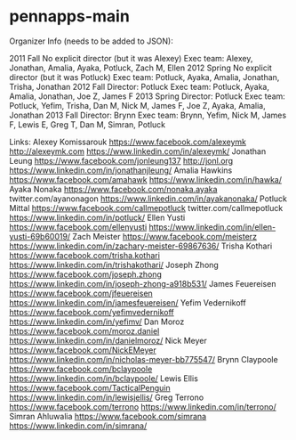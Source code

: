 # pennapps-main

Organizer Info (needs to be added to JSON):

2011 Fall
No explicit director (but it was Alexey)
Exec team: Alexey, Jonathan, Amalia, Ayaka, Potluck, Zach M, Ellen
2012 Spring
No explicit director (but it was Potluck)
Exec team: Potluck, Ayaka, Amalia, Jonathan, Trisha, Jonathan
2012 Fall
Director: Potluck
Exec team: Potluck, Ayaka, Amalia, Jonathan, Joe Z, James F
2013 Spring
Director: Potluck
Exec team: Potluck, Yefim, Trisha, Dan M, Nick M, James F, Joe Z, Ayaka, Amalia, Jonathan
2013 Fall
Director: Brynn
Exec team: Brynn, Yefim, Nick M, James F, Lewis E, Greg T, Dan M, Simran, Potluck

Links:
Alexey Komissarouk
https://www.facebook.com/alexeymk
http://alexeymk.com
https://www.linkedin.com/in/alexeymk/
Jonathan Leung
https://www.facebook.com/jonleung137
http://jonl.org
https://www.linkedin.com/in/jonathanjleung/
Amalia Hawkins
https://www.facebook.com/amahawk
https://www.linkedin.com/in/hawka/
Ayaka Nonaka
https://www.facebook.com/nonaka.ayaka
twitter.com/ayanonagon
https://www.linkedin.com/in/ayakanonaka/
Potluck Mittal
https://www.facebook.com/callmepotluck
twitter.com/callmepotluck
https://www.linkedin.com/in/potluck/
Ellen Yusti
https://www.facebook.com/ellenyusti
https://www.linkedin.com/in/ellen-yusti-69b60019/
Zach Meister
https://www.facebook.com/meisterz
https://www.linkedin.com/in/zachary-meister-69867636/
Trisha Kothari
https://www.facebook.com/trisha.kothari
https://www.linkedin.com/in/trishakothari/
Joseph Zhong
https://www.facebook.com/joseph.zhong
https://www.linkedin.com/in/joseph-zhong-a918b531/
James Feuereisen
https://www.facebook.com/jfeuereisen
https://www.linkedin.com/in/jamesfeuereisen/
Yefim Vedernikoff
https://www.facebook.com/yefimvedernikoff
https://www.linkedin.com/in/yefimv/
Dan Moroz
https://www.facebook.com/moroz.daniel
https://www.linkedin.com/in/danielmoroz/
Nick Meyer
https://www.facebook.com/NickEMeyer
https://www.linkedin.com/in/nicholas-meyer-bb775547/
Brynn Claypoole
https://www.facebook.com/bclaypoole
https://www.linkedin.com/in/bclaypoole/
Lewis Ellis
https://www.facebook.com/TacticalPenguin
https://www.linkedin.com/in/lewisjellis/
Greg Terrono
https://www.facebook.com/terrono
https://www.linkedin.com/in/terrono/
Simran Ahluwalia
https://www.facebook.com/simrana
https://www.linkedin.com/in/simrana/
